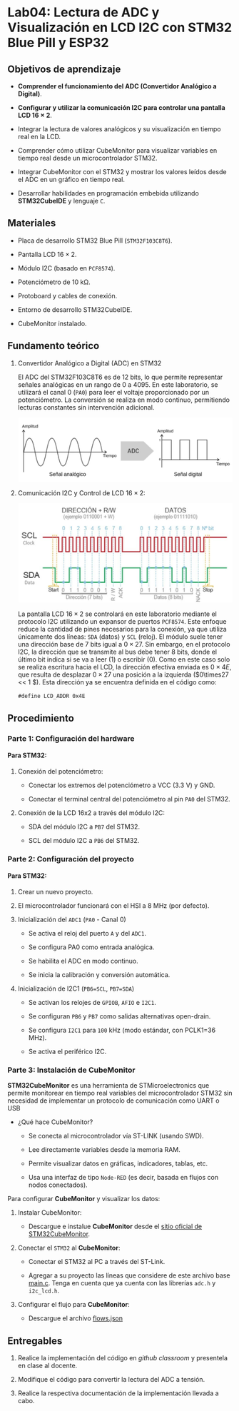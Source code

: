 # Lab04: Lectura de ADC y Visualización en LCD I2C con STM32 Blue Pill y ESP32

## Objetivos de aprendizaje

* **Comprender el funcionamiento del ADC (Convertidor Analógico a Digital)**.

* **Configurar y utilizar la comunicación I2C para controlar una pantalla LCD $16\times2$**.

* Integrar la lectura de valores analógicos y su visualización en tiempo real en la LCD.

* Comprender cómo utilizar CubeMonitor para visualizar variables en tiempo real desde un microcontrolador STM32.

* Integrar CubeMonitor con el STM32 y mostrar los valores leídos desde el ADC en un gráfico en tiempo real.

* Desarrollar habilidades en programación embebida utilizando **STM32CubeIDE** y lenguaje ```C```.


## Materiales 

* Placa de desarrollo STM32 Blue Pill (```STM32F103C8T6```).

* Pantalla LCD $16\times2$. 

* Módulo I2C (basado en ```PCF8574```).

* Potenciómetro de $10$ kΩ.

* Protoboard y cables de conexión.

* Entorno de desarrollo STM32CubeIDE.

* CubeMonitor instalado.

## Fundamento teórico

1. Convertidor Analógico a Digital (ADC) en STM32

    El ADC del STM32F103C8T6 es de $12$ bits, lo que permite representar señales analógicas en un rango de $0$ a $4095$. En este laboratorio, se utilizará el canal $0$ (```PA0```) para leer el voltaje proporcionado por un potenciómetro. La conversión se realiza en modo continuo, permitiendo lecturas constantes sin intervención adicional.

    ![adc](/laboratorios/figs/lab04/adc.png)

2. Comunicación I2C y Control de LCD $16\times2$:

    ![i2c](/laboratorios/figs/lab04/i2c.png)

    La pantalla LCD $16\times2$ se controlará en este laboratorio mediante el protocolo I2C utilizando un expansor de puertos ```PCF8574```. Este enfoque reduce la cantidad de pines necesarios para la conexión, ya que utiliza únicamente dos líneas: ```SDA``` (datos) y ```SCL``` (reloj). El módulo suele tener una dirección base de $7$ bits igual a $0\times27$. Sin embargo, en el protocolo I2C, la dirección que se transmite al bus debe tener $8$ bits, donde el último bit indica si se va a leer ($1$) o escribir ($0$). Como en este caso solo se realiza escritura hacia el LCD, la dirección efectiva enviada es $0\times4E$, que resulta de desplazar $0\times27$ una posición a la izquierda ($0\times27 << 1 $). Esta dirección ya se encuentra definida en el código como:

    ```
    #define LCD_ADDR 0x4E
    ```

## Procedimiento

### Parte 1: Configuración del hardware

#### Para STM32: 

1. Conexión del potenciómetro:

    * Conectar los extremos del potenciómetro a VCC ($3.3$ V) y GND.

    * Conectar el terminal central del potenciómetro al pin ```PA0``` del STM32.

2. Conexión de la LCD 16x2 a través del módulo I2C:

    * SDA del módulo I2C a ```PB7``` del STM32.

    * SCL del módulo I2C a ```PB6``` del STM32.
    
### Parte 2: Configuración del proyecto

#### Para STM32: 

1. Crear un nuevo proyecto.

2. El microcontrolador funcionará con el HSI a $8$ MHz (por defecto).

3.  Inicialización del ```ADC1``` (```PA0``` - Canal 0)

    * Se activa el reloj del puerto ```A``` y del ```ADC1```.

    * Se configura PA0 como entrada analógica.

    * Se habilita el ADC en modo continuo.

    * Se inicia la calibración y conversión automática.

4. Inicialización de I2C1 (```PB6=SCL```, ```PB7=SDA```)

    * Se activan los relojes de ```GPIOB```, ```AFIO``` e ```I2C1```.

    * Se configuran ```PB6``` y ```PB7``` como salidas alternativas open-drain.

    * Se configura ```I2C1``` para ```100``` kHz (modo estándar, con PCLK1=36 MHz).

    * Se activa el periférico I2C.

### Parte 3: Instalación de CubeMonitor

**STM32CubeMonitor** es una herramienta de STMicroelectronics que permite monitorear en tiempo real variables del microcontrolador STM32 sin necesidad de implementar un protocolo de comunicación como UART o USB

* ¿Qué hace CubeMonitor?

    * Se conecta al microcontrolador vía ST-LINK (usando SWD).

    * Lee directamente variables desde la memoria RAM.

    * Permite visualizar datos en gráficas, indicadores, tablas, etc.

    * Usa una interfaz de tipo ```Node-RED``` (es decir, basada en flujos con nodos conectados).

Para configurar **CubeMonitor** y visualizar los datos:

1. Instalar CubeMonitor:

    * Descargue e instalue **CubeMonitor** desde el [sitio oficial de STM32CubeMonitor](https://www.st.com/en/development-tools/stm32cubemonitor.html).

2. Conectar el ```STM32``` al **CubeMonitor**:

    * Conectar el STM32 al PC a través del ST-Link.

    * Agregar a su proyecto las líneas que considere de este archivo base [main.c](). Tenga en cuenta que ya cuenta con las librerías ```adc.h``` y ```i2c_lcd.h```.

3. Configurar el flujo para **CubeMonitor**:

    * Descargue el archivo [flows.json](/laboratorios/4_lab04/flows.json)





## Entregables

1. Realice la implementación del código en *github classroom* y presentela
en clase al docente.

2. Modifique el código para convertir la lectura del ADC a tensión.

3. Realice la respectiva documentación de la implementación llevada a cabo.







